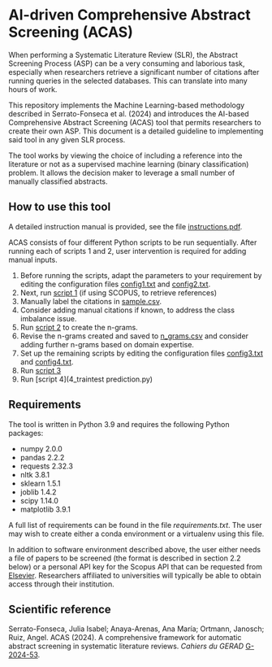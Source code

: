 # AI-driven Comprehensive Abstract Screening (ACAS)

When performing a Systematic Literature Review (SLR), the Abstract Screening Process (ASP) can be a very consuming and laborious task, especially when researchers retrieve a significant number of citations after running queries in the selected databases. This can translate into many hours of work.  

This repository implements the Machine Learning-based methodology described in Serrato-Fonseca et al. (2024) and introduces the AI-based Comprehensive Abstract Screening (ACAS) tool that permits researchers to create their own ASP. This document is a detailed guideline to implementing said tool in any given SLR process.  

The tool works by viewing the choice of including a reference into the literature or not as a supervised machine learning (binary classification) problem. It allows the decision maker to leverage a small number of manually classified abstracts.


## How to use this tool

A detailed instruction manual is provided, see the file [instructions.pdf](instructions.pdf).

ACAS consists of four different Python scripts to be run sequentially. After running each of scripts 1 and 2, user intervention is required for adding manual inputs. 

1. Before running the scripts, adapt the parameters to your requirement by editing the configuration files [config1.txt](config1.txt) and [config2.txt](config2.txt).
2. Next, run [script 1](1_query_retrieval_sampling.py) (if using SCOPUS, to retrieve references)
3. Manually label the citations in [sample.csv](sample.csv).
4. Consider adding manual citations if known, to address the class imbalance issue.
5. Run [script 2](2_n_grams.py) to create the n-grams.
6. Revise the n-grams created and saved to [n_grams.csv](n_grams.csv) and consider adding further n-grams based on domain expertise.
7. Set up the remaining scripts by editing the configuration files [config3.txt](config3.txt) and [config4.txt](config4.txt).
8. Run [script 3](3_acceptance_sampling_plan.py)
9. Run [script 4](4_traintest prediction.py)


## Requirements 

The tool is written in Python 3.9 and requires the following Python packages: 
* numpy 2.0.0 
* pandas 2.2.2 
* requests 2.32.3
* nltk 3.8.1 
* sklearn 1.5.1 
* joblib 1.4.2 
* scipy 1.14.0
* matplotlib 3.9.1 

 
A full list of requirements can be found in the file _requirements.txt_. The user may wish to create either a conda environment or a virtualenv using this file. 

In addition to software environment described above, the user either needs a file of papers to be screened (the format is described in section 2.2 below) or a personal API key for the Scopus API that can be requested from [Elsevier](https://dev.elsevier.com/). Researchers affiliated to universities will typically be able to obtain access through their institution. 


## Scientific reference


Serrato-Fonseca, Julia Isabel; Anaya-Arenas, Ana María; Ortmann, Janosch; Ruiz, Angel. ACAS (2024). A comprehensive framework for automatic abstract screening in systematic literature reviews. _Cahiers du GERAD_ [G-2024-53](https://www.gerad.ca/en/papers/G-2024-53/).
